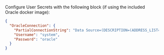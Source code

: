 Configure User Secrets with the following block (if using the included Oracle docker image):

```json
{
  "OracleConnection": {
    "PartialConnectionString": "Data Source=(DESCRIPTION=(ADDRESS_LIST=(ADDRESS=(PROTOCOL=TCP)(HOST=localhost)(PORT=49161)))(CONNECT_DATA=(SERVER=DEDICATED)(SERVICE_NAME=xe)))",
    "Username": "system",
    "Password": "oracle"
  }
}
```